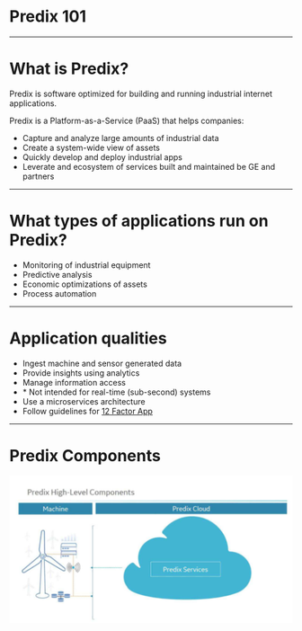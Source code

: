 # Predix 101

---

# What is Predix?

Predix is software optimized for building and running industrial internet applications.

Predix is a Platform-as-a-Service (PaaS) that helps companies:

* Capture and analyze large amounts of industrial data
* Create a system-wide view of assets
* Quickly develop and deploy industrial apps
* Leverate and ecosystem of services built and maintained be GE and partners

---

# What types of applications run on Predix?

* Monitoring of industrial equipment
* Predictive analysis
* Economic optimizations of assets
* Process automation

---

# Application qualities

* Ingest machine and sensor generated data
* Provide insights using analytics
* Manage information access
* \* Not intended for real-time (sub-second) systems
* Use a microservices architecture
* Follow guidelines for [12 Factor App](https://12factor.net/)

---

# Predix Components

![Components](assets/PredixComponents.png)